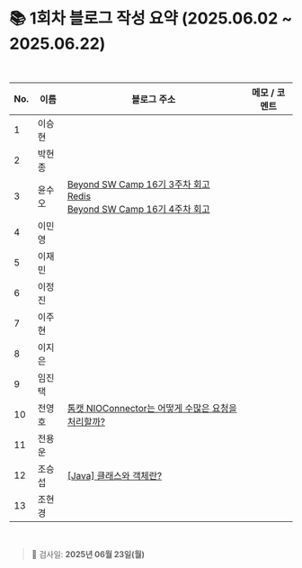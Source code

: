 # 📚 1회차 블로그 작성 요약 (2025.06.02 ~ 2025.06.22)

<br>

| No. | 이름   | 블로그 주소                                                                          | 메모 / 코멘트 |
| --- | ------ | ------------------------------------------------------------------------------------ | ------------- |
| 1   | 이승현 |                                                                                      |               |
| 2   | 박현종 |                                                                                      |               |
| 3   | 윤수오 | [Beyond SW Camp 16기 3주차 회고](https://velog.io/@dbstndh12/Beyond-SW-Camp-16%EA%B8%B0-3%EC%A3%BC%EC%B0%A8-%ED%9A%8C%EA%B3%A06265)<br> [Redis](https://velog.io/@dbstndh12/Redis) <br> [Beyond SW Camp 16기 4주차 회고](https://velog.io/@dbstndh12/Beyond-SW-Camp-16%EA%B8%B0-4%EC%A3%BC%EC%B0%A8-%ED%9A%8C%EA%B3%A069613)                                                                                    |               |
| 4   | 이민영 |                                                                                      |               |
| 5   | 이재민 |                                                                                      |               |
| 6   | 이정진 |                                                                                      |               |
| 7   | 이주현 |                                                                                      |               |
| 8   | 이지은 |                                                                                      |               |
| 9   | 임진택 |                                                                                      |               |
| 10  | 전영호 | [톰캣 NIOConnector는 어떻게 수많은 요청을 처리할까? ](https://aplbly.tistory.com/24)          |               |
| 11  | 전용운 |                                                                                      |               |
| 12  | 조승섭 | [[Java] 클래스와 객체란?](https://seopseophaeee.tistory.com/5)                        |               |
| 13  | 조현경 |                                                                                      |               |

<br>

> 📌 검사일: **2025년 06월 23일(월)**

